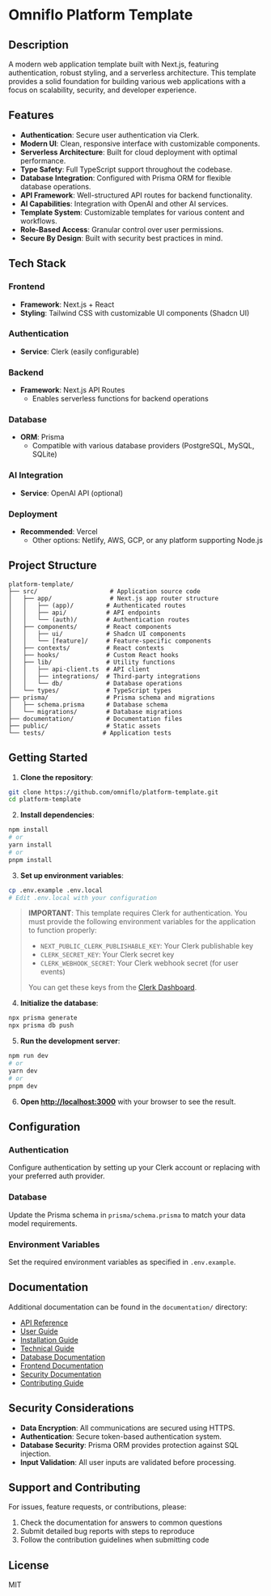 # Omniflo Platform Template

## Description
A modern web application template built with Next.js, featuring authentication, robust styling, and a serverless architecture. This template provides a solid foundation for building various web applications with a focus on scalability, security, and developer experience.

## Features
- **Authentication**: Secure user authentication via Clerk.
- **Modern UI**: Clean, responsive interface with customizable components.
- **Serverless Architecture**: Built for cloud deployment with optimal performance.
- **Type Safety**: Full TypeScript support throughout the codebase.
- **Database Integration**: Configured with Prisma ORM for flexible database operations.
- **API Framework**: Well-structured API routes for backend functionality.
- **AI Capabilities**: Integration with OpenAI and other AI services.
- **Template System**: Customizable templates for various content and workflows.
- **Role-Based Access**: Granular control over user permissions.
- **Secure By Design**: Built with security best practices in mind.

## Tech Stack
### **Frontend**
- **Framework**: Next.js + React
- **Styling**: Tailwind CSS with customizable UI components (Shadcn UI)

### **Authentication**
- **Service**: Clerk (easily configurable)

### **Backend**
- **Framework**: Next.js API Routes
  - Enables serverless functions for backend operations

### **Database**
- **ORM**: Prisma
  - Compatible with various database providers (PostgreSQL, MySQL, SQLite)

### **AI Integration**
- **Service**: OpenAI API (optional)

### **Deployment**
- **Recommended**: Vercel
  - Other options: Netlify, AWS, GCP, or any platform supporting Node.js

## Project Structure

```
platform-template/
├── src/                    # Application source code
│   ├── app/                # Next.js app router structure
│   │   ├── (app)/         # Authenticated routes
│   │   ├── api/           # API endpoints
│   │   └── (auth)/        # Authentication routes
│   ├── components/        # React components
│   │   ├── ui/            # Shadcn UI components
│   │   └── [feature]/     # Feature-specific components
│   ├── contexts/          # React contexts
│   ├── hooks/             # Custom React hooks
│   ├── lib/               # Utility functions
│   │   ├── api-client.ts  # API client
│   │   ├── integrations/  # Third-party integrations
│   │   └── db/            # Database operations
│   └── types/             # TypeScript types
├── prisma/                # Prisma schema and migrations
│   ├── schema.prisma      # Database schema
│   └── migrations/        # Database migrations
├── documentation/         # Documentation files
├── public/                # Static assets
└── tests/                # Application tests
```

## Getting Started

1. **Clone the repository**:
```bash
git clone https://github.com/omniflo/platform-template.git
cd platform-template
```

2. **Install dependencies**:
```bash
npm install
# or
yarn install
# or
pnpm install
```

3. **Set up environment variables**:
```bash
cp .env.example .env.local
# Edit .env.local with your configuration
```

> **IMPORTANT**: This template requires Clerk for authentication. You must provide the following environment variables for the application to function properly:
> - `NEXT_PUBLIC_CLERK_PUBLISHABLE_KEY`: Your Clerk publishable key
> - `CLERK_SECRET_KEY`: Your Clerk secret key
> - `CLERK_WEBHOOK_SECRET`: Your Clerk webhook secret (for user events)
>
> You can get these keys from the [Clerk Dashboard](https://dashboard.clerk.com).

4. **Initialize the database**:
```bash
npx prisma generate
npx prisma db push
```

5. **Run the development server**:
```bash
npm run dev
# or
yarn dev
# or
pnpm dev
```

6. **Open [http://localhost:3000](http://localhost:3000)** with your browser to see the result.

## Configuration

### Authentication
Configure authentication by setting up your Clerk account or replacing with your preferred auth provider.

### Database
Update the Prisma schema in `prisma/schema.prisma` to match your data model requirements.

### Environment Variables
Set the required environment variables as specified in `.env.example`.

## Documentation
Additional documentation can be found in the `documentation/` directory:
- [API Reference](documentation/api-reference.md)
- [User Guide](documentation/user-guide.md)
- [Installation Guide](documentation/installation-guide.md)
- [Technical Guide](documentation/technical-guide.md)
- [Database Documentation](documentation/database-guide.md)
- [Frontend Documentation](documentation/frontend-guide.md)
- [Security Documentation](documentation/security-guide.md)
- [Contributing Guide](documentation/CONTRIBUTING.md)

## Security Considerations
- **Data Encryption**: All communications are secured using HTTPS.
- **Authentication**: Secure token-based authentication system.
- **Database Security**: Prisma ORM provides protection against SQL injection.
- **Input Validation**: All user inputs are validated before processing.

## Support and Contributing

For issues, feature requests, or contributions, please:

1. Check the documentation for answers to common questions
2. Submit detailed bug reports with steps to reproduce
3. Follow the contribution guidelines when submitting code

## License
MIT
